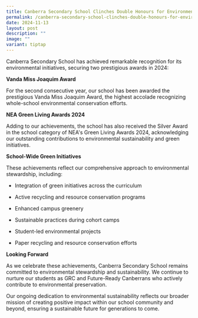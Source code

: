 ```yaml
---
title: Canberra Secondary School Clinches Double Honours for Environmental Excellence
permalink: /canberra-secondary-school-clinches-double-honours-for-environmental-excellence/
date: 2024-11-13
layout: post
description: ""
image: ""
variant: tiptap
---
```

<p>Canberra Secondary School has achieved remarkable recognition for its
environmental initiatives, securing two prestigious awards in 2024:</p>
<p><strong>Vanda Miss Joaquim Award</strong>
</p>
<p>For the second consecutive year, our school has been awarded the prestigious
Vanda Miss Joaquim Award, the highest accolade recognizing whole-school
environmental conservation efforts.</p>
<p><strong>NEA Green Living Awards 2024</strong>
</p>
<p>Adding to our achievements, the school has also received the Silver Award
in the school category of NEA's Green Living Awards 2024, acknowledging
our outstanding contributions to environmental sustainability and green
initiatives.</p>
<p><strong>School-Wide Green Initiatives</strong>
</p>
<p>These achievements reflect our comprehensive approach to environmental
stewardship, including:</p>
<ul data-tight="true" class="tight">
<li>
<p>Integration of green initiatives across the curriculum</p>
</li>
<li>
<p>Active recycling and resource conservation programs</p>
</li>
<li>
<p>Enhanced campus greenery</p>
</li>
<li>
<p>Sustainable practices during cohort camps</p>
</li>
<li>
<p>Student-led environmental projects</p>
</li>
<li>
<p>Paper recycling and resource conservation efforts</p>
</li>
</ul>
<p><strong>Looking Forward</strong>
</p>
<p>As we celebrate these achievements, Canberra Secondary School remains
committed to environmental stewardship and sustainability. We continue
to nurture our students as GRC and Future-Ready Canberrans who actively
contribute to environmental preservation.</p>
<p>Our ongoing dedication to environmental sustainability reflects our broader
mission of creating positive impact within our school community and beyond,
ensuring a sustainable future for generations to come.</p>